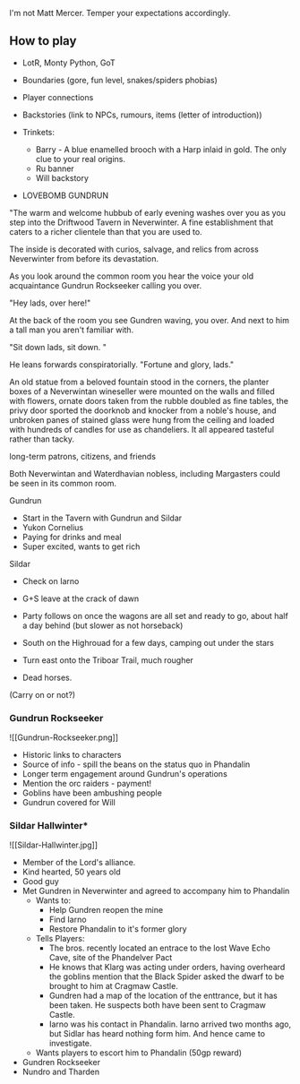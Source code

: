 I'm not Matt Mercer. Temper your expectations accordingly.

## How to play
- LotR, Monty Python, GoT
- Boundaries (gore, fun level, snakes/spiders phobias)
- Player connections
- Backstories (link to NPCs, rumours, items (letter of introduction))
- Trinkets:
	- Barry - A blue enamelled brooch with a Harp inlaid in gold. The only clue to your real origins.
	- Ru banner
	- Will backstory

- LOVEBOMB GUNDRUN

"The warm and welcome hubbub of early evening washes over you as you step into the Driftwood Tavern in Neverwinter. A fine establishment that caters to a richer clientele than that you are used to.

The inside is decorated with curios, salvage, and relics from across Neverwinter from before its devastation. 

As you look around the common room you hear the voice your old acquaintance Gundrun Rockseeker calling you over.

"Hey lads, over here!"

At the back of the room you see Gundren waving, you over. And next to him a tall man you  aren't familiar with.

"Sit down lads, sit down. " 

He leans forwards conspiratorially. "Fortune and glory, lads."






An old statue from a beloved fountain stood in the corners, the planter boxes of a Neverwintan wineseller were mounted on the walls and filled with flowers, ornate doors taken from the rubble doubled as fine tables, the privy door sported the doorknob and knocker from a noble's house, and unbroken panes of stained glass were hung from the ceiling and loaded with hundreds of  candles for use as chandeliers. It all appeared tasteful rather than tacky.

long-term patrons, citizens, and friends

Both Neverwintan and Waterdhavian nobless, including Margasters could be seen in its common room.


Gundrun
- Start in the Tavern with Gundrun and Sildar
- Yukon Cornelius
- Paying for drinks and meal
- Super excited, wants to get rich

Sildar
- Check on Iarno

- G+S leave at the crack of dawn
- Party follows on once the wagons are all set and ready to go, about half a day behind (but slower as not horseback)
- South on the Highrouad for a few days, camping out under the stars
- Turn east onto the Triboar Trail, much rougher
- Dead horses.

(Carry on or not?)


### Gundrun Rockseeker
 ![[Gundrun-Rockseeker.png]]
- Historic links to characters
- Source of info - spill the beans on the status quo in Phandalin
- Longer term engagement around Gundrun's operations
- Mention the orc raiders - payment!
- Goblins have been ambushing people
- Gundrun covered for Will

### Sildar Hallwinter* 

![[Sildar-Hallwinter.jpg]]

- Member of the Lord's alliance.
- Kind hearted, 50 years old
- Good guy
- Met Gundren in Neverwinter and agreed to accompany him to Phandalin
    - Wants to:
        - Help Gundren reopen the mine
        - Find Iarno
        - Restore Phandalin to it's former glory
    - Tells Players:
        - The bros. recently located an entrace to the lost Wave Echo Cave, site of the Phandelver Pact
        - He knows that Klarg was acting under orders, having overheard the goblins mention that the Black Spider asked the dwarf to be brought to him at Cragmaw Castle.
        - Gundren had a map of the location of the enttrance, but it has been taken. He suspects both have been sent to Cragmaw Castle.
        - Iarno was his contact in Phandalin. Iarno arrived two months ago, but Sidlar has heard nothing form him. And hence came to investigate.
    - Wants players to escort him to Phandalin (50gp reward)
- Gundren Rockseeker
- Nundro and Tharden



